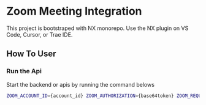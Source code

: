 # Zoom Meeting Integration

This project is bootstraped with NX monorepo. Use the NX plugin on VS Code, Cursor, or Trae IDE.

## How To User

### Run the Api

Start the backend or apis by running the command belows

```bash
ZOOM_ACCOUNT_ID={account_id} ZOOM_AUTHORIZATION={base64token} ZOOM_REQUEST_TOKEN_URL=https://zoom.us/oauth/token go run apps/b7-zoom-integration-apis/main.go
```
